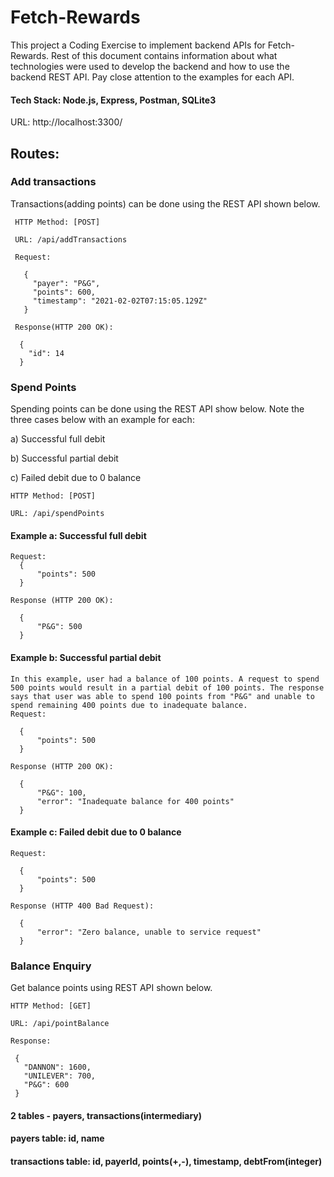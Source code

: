 # Fetch-Rewards

This project a Coding Exercise to implement backend APIs for Fetch-Rewards. Rest of this document contains information about what technologies were used to develop the backend and how to use the backend REST API. Pay close attention to the examples for each API.

#### Tech Stack: Node.js, Express, Postman, SQLite3
 
 URL: http://localhost:3300/

## Routes:

### Add transactions
Transactions(adding points) can be done using the REST API shown below. 

     HTTP Method: [POST] 
  
     URL: /api/addTransactions
   
     Request:
   
       { 
         "payer": "P&G", 
         "points": 600,
         "timestamp": "2021-02-02T07:15:05.129Z"
       }
       
     Response(HTTP 200 OK):
     
      {
        "id": 14
      }

### Spend Points
Spending points can be done using the REST API show below. Note the three cases below with an example for each: 

a) Successful full debit 

b) Successful partial debit 

c) Failed  debit due to 0 balance
 
    HTTP Method: [POST]
   
    URL: /api/spendPoints
   
    
   #### Example a: Successful full debit
    
    Request:
      {
          "points": 500
      }
  
    Response (HTTP 200 OK):
    
      {
          "P&G": 500
      }
    
   #### Example b: Successful partial debit
    In this example, user had a balance of 100 points. A request to spend 500 points would result in a partial debit of 100 points. The response says that user was able to spend 100 points from "P&G" and unable to spend remaining 400 points due to inadequate balance.
    Request:
    
      {
          "points": 500
      }
  
    Response (HTTP 200 OK):
    
      {
          "P&G": 100,
          "error": "Inadequate balance for 400 points"
      }
    
   #### Example c: Failed debit due to 0 balance
    
    Request:
    
      {
          "points": 500
      }
  
    Response (HTTP 400 Bad Request):
    
      {
          "error": "Zero balance, unable to service request"
      }    
    
### Balance Enquiry
Get balance points using REST API shown below.

    HTTP Method: [GET]
   
    URL: /api/pointBalance
    
    Response:
    
     {
       "DANNON": 1600,
       "UNILEVER": 700,
       "P&G": 600
     }
  
  
 #### 2 tables - payers, transactions(intermediary)
 #### payers table: id, name
 #### transactions table: id, payerId, points(+,-), timestamp, debtFrom(integer)

